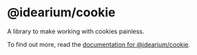 # @idearium/cookie

A library to make working with cookies painless.

To find out more, read the [documentation for @idearium/cookie](https://idearium.github.io/idearium-lib/docs/cookie).
